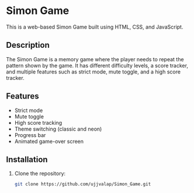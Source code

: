 # Simon Game

This is a web-based Simon Game built using HTML, CSS, and JavaScript.

## Description

The Simon Game is a memory game where the player needs to repeat the pattern shown by the game. It has different difficulty levels, a score tracker, and multiple features such as strict mode, mute toggle, and a high score tracker.

## Features

- Strict mode
- Mute toggle
- High score tracking
- Theme switching (classic and neon)
- Progress bar
- Animated game-over screen

## Installation

1. Clone the repository:

   ```bash
   git clone https://github.com/ujjvalap/Simon_Game.git
